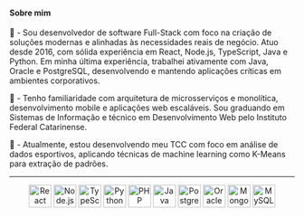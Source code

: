 
#### Sobre mim

🫆 - Sou desenvolvedor de software Full-Stack com foco na criação de soluções modernas e alinhadas às necessidades reais de negócio. Atuo desde 2016, com sólida experiência em React, Node.js, TypeScript, Java e Python. Em minha última experiência, trabalhei ativamente com Java, Oracle e PostgreSQL, desenvolvendo e mantendo aplicações críticas em ambientes corporativos.

🍏 - Tenho familiaridade com arquitetura de microsserviços e monolítica, desenvolvimento mobile e aplicações web escaláveis. Sou graduando em Sistemas de Informação e técnico em Desenvolvimento Web pelo Instituto Federal Catarinense.

🏀 - Atualmente, estou desenvolvendo meu TCC com foco em análise de dados esportivos, aplicando técnicas de machine learning como K-Means para extração de padrões.

---

<div align="center">
  <img align="center" alt="React" height="40" src="https://cdn.jsdelivr.net/gh/devicons/devicon/icons/react/react-original.svg">
  <img align="center" alt="Node.js" height="40" src="https://cdn.jsdelivr.net/gh/devicons/devicon/icons/nodejs/nodejs-original.svg">
  <img align="center" alt="TypeScript" height="40" src="https://cdn.jsdelivr.net/gh/devicons/devicon/icons/typescript/typescript-original.svg">
  <img align="center" alt="Python" height="40" src="https://cdn.jsdelivr.net/gh/devicons/devicon/icons/python/python-original.svg">
  <img align="center" alt="PHP" height="40" src="https://cdn.jsdelivr.net/gh/devicons/devicon/icons/php/php-original.svg">
  <img align="center" alt="Java" height="40" src="https://cdn.jsdelivr.net/gh/devicons/devicon/icons/java/java-original.svg">
  <img align="center" alt="PostgreSQL" height="40" src="https://cdn.jsdelivr.net/gh/devicons/devicon/icons/postgresql/postgresql-original.svg">
  <img align="center" alt="Oracle" height="40" src="https://cdn.jsdelivr.net/gh/devicons/devicon/icons/oracle/oracle-original.svg">
  <img align="center" alt="MongoDB" height="40" src="https://cdn.jsdelivr.net/gh/devicons/devicon/icons/mongodb/mongodb-original-wordmark.svg">
  <img align="center" alt="MySQL" height="40" src="https://cdn.jsdelivr.net/gh/devicons/devicon/icons/mysql/mysql-original-wordmark.svg">
</div>
